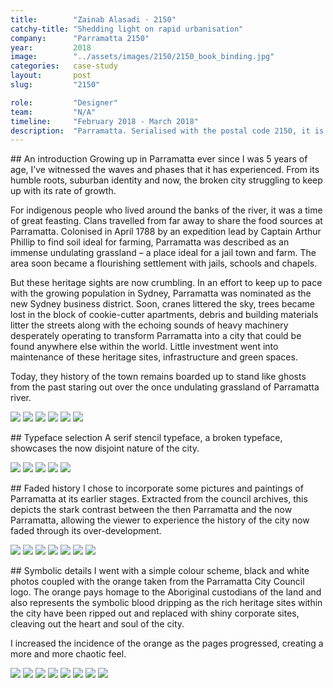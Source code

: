 ```yaml
---
title:        "Zainab Alasadi · 2150"
catchy-title: "Shedding light on rapid urbanisation"
company:      "Parramatta 2150"
year:         2018
image:        "../assets/images/2150/2150_book_binding.jpg"
categories:   case-study
layout:       post
slug:         "2150"

role:         "Designer"
team:         "N/A"
timeline:     "February 2018 - March 2018"
description:  "Parramatta. Serialised with the postal code 2150, it is second oldest city in Australia and now, predicted to be Sydney’s Central City. With its rich heritage being diminished due to over-development, it is becoming a wealthy enclave confined to people paying top dollar."
---
```


<div class="{{ site.site-case-margin }}" markdown="1">
## An introduction
Growing up in Parramatta ever since I was 5 years of age, I’ve witnessed the waves and phases that it has experienced. From its humble roots, suburban identity and now, the broken city struggling to keep up with its rate of growth.

For indigenous people who lived around the banks of the river, it was a time of great feasting. Clans travelled from far away to share the food sources at Parramatta. Colonised in April 1788 by an expedition lead by Captain Arthur Phillip to find soil ideal for farming, Parramatta was described as an immense undulating grassland – a place ideal for a jail town and farm. The area soon became a flourishing settlement with jails, schools and chapels.

But these heritage sights are now crumbling. In an effort to keep up to pace with the growing population in Sydney, Parramatta was nominated as the new Sydney business district. Soon, cranes littered the sky, trees became lost in the block of cookie-cutter apartments, debris and building materials litter the streets along with the echoing sounds of heavy machinery desperately operating to transform Parramatta into a city that could be found anywhere else within the world. Little investment went into maintenance of these heritage sites, infrastructure and green spaces.

Today, they history of the town remains boarded up to stand like ghosts from the past staring out over the once undulating grassland of Parramatta river.
</div>

![](../assets/images/2150/2150_in_cover.jpg)
![](../assets/images/2150/2150_rip_close.jpg)
![](../assets/images/2150/2150_opening_page.jpg)
![](../assets/images/2150/2150_page_closeup.jpg)
![](../assets/images/2150/2150_writing_closeup.jpg)
![](../assets/images/2150/2150_parramatta_town_hall.jpg)

<div class="{{ site.site-case-margin }}" markdown="1">
## Typeface selection
A serif stencil typeface, a broken typeface, showcases the now disjoint nature of the city.
</div>

![](../assets/images/2150/2150_double_text_page.jpg)
![](../assets/images/2150/2150_parramatta_church.jpg)
![](../assets/images/2150/2150_parramatta_parade.jpg)
![](../assets/images/2150/2150_parramatta_tablet.jpg)
![](../assets/images/2150/2150_parramatta_murraybros.jpg)

<div class="{{ site.site-case-margin }}" markdown="1">
## Faded history
I chose to incorporate some pictures and paintings of Parramatta at its earlier stages. Extracted from the council archives, this depicts the stark contrast between the then Parramatta and the now Parramatta, allowing the viewer to experience the history of the city now faded through its over-development.
</div>

![](../assets/images/2150/2150_parra_westfield.jpg)
![](../assets/images/2150/2150_westfields.png)
![](../assets/images/2150/2150_parramatta_high_school.jpg)
![](../assets/images/2150/2150_black_spot.jpg)
![](../assets/images/2150/2150_programme.jpg)
![](../assets/images/2150/2150_david_shoebridge.jpg)
![](../assets/images/2150/2150_crane_sky.jpg)

<div class="{{ site.site-case-margin }}" markdown="1">
## Symbolic details
I went with a simple colour scheme, black and white photos coupled with the orange taken from the Parramatta City Council logo. The orange pays homage to the Aboriginal custodians of the land and also represents the symbolic blood dripping as the rich heritage sites within the city have been ripped out and replaced with shiny corporate sites, cleaving out the heart and soul of the city.

I increased the incidence of the orange as the pages progressed, creating a more and more chaotic feel.
</div>

![](../assets/images/2150/2150_church_cover.jpg)
![](../assets/images/2150/2150_text_book.jpg)
![](../assets/images/2150/2150_text.jpg)
![](../assets/images/2150/2150_parramatta_river.jpg)
![](../assets/images/2150/2150_western_sydney_stadium.jpg)
![](../assets/images/2150/2150_great_western.jpg)
![](../assets/images/2150/2150_drive_away.jpg)
![](../assets/images/2150/2150_cover.jpg)